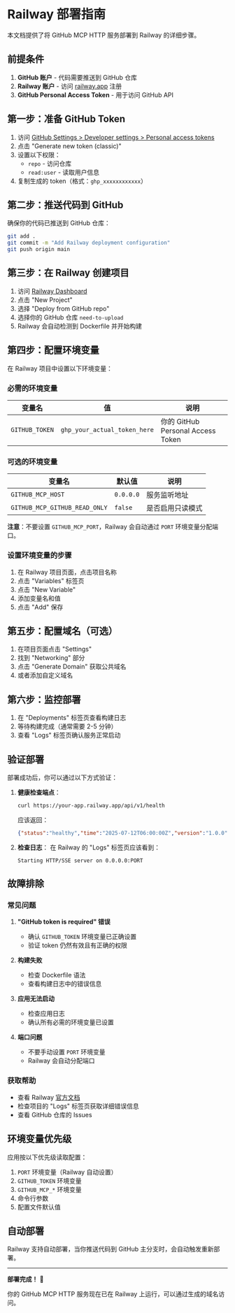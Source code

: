 # Railway 部署指南

本文档提供了将 GitHub MCP HTTP 服务部署到 Railway 的详细步骤。

## 前提条件

1. **GitHub 账户** - 代码需要推送到 GitHub 仓库
2. **Railway 账户** - 访问 [railway.app](https://railway.app) 注册
3. **GitHub Personal Access Token** - 用于访问 GitHub API

## 第一步：准备 GitHub Token

1. 访问 [GitHub Settings > Developer settings > Personal access tokens](https://github.com/settings/tokens)
2. 点击 "Generate new token (classic)"
3. 设置以下权限：
   - `repo` - 访问仓库
   - `read:user` - 读取用户信息
4. 复制生成的 token（格式：`ghp_xxxxxxxxxxxx`）

## 第二步：推送代码到 GitHub

确保你的代码已推送到 GitHub 仓库：

```bash
git add .
git commit -m "Add Railway deployment configuration"
git push origin main
```

## 第三步：在 Railway 创建项目

1. 访问 [Railway Dashboard](https://railway.app/dashboard)
2. 点击 "New Project"
3. 选择 "Deploy from GitHub repo"
4. 选择你的 GitHub 仓库 `need-to-upload`
5. Railway 会自动检测到 Dockerfile 并开始构建

## 第四步：配置环境变量

在 Railway 项目中设置以下环境变量：

### 必需的环境变量

| 变量名 | 值 | 说明 |
|--------|------|------|
| `GITHUB_TOKEN` | `ghp_your_actual_token_here` | 你的 GitHub Personal Access Token |

### 可选的环境变量

| 变量名 | 默认值 | 说明 |
|--------|--------|------|
| `GITHUB_MCP_HOST` | `0.0.0.0` | 服务监听地址 |
| `GITHUB_MCP_GITHUB_READ_ONLY` | `false` | 是否启用只读模式 |

**注意**：不要设置 `GITHUB_MCP_PORT`，Railway 会自动通过 `PORT` 环境变量分配端口。

### 设置环境变量的步骤

1. 在 Railway 项目页面，点击项目名称
2. 点击 "Variables" 标签页
3. 点击 "New Variable"
4. 添加变量名和值
5. 点击 "Add" 保存

## 第五步：配置域名（可选）

1. 在项目页面点击 "Settings"
2. 找到 "Networking" 部分
3. 点击 "Generate Domain" 获取公共域名
4. 或者添加自定义域名

## 第六步：监控部署

1. 在 "Deployments" 标签页查看构建日志
2. 等待构建完成（通常需要 2-5 分钟）
3. 查看 "Logs" 标签页确认服务正常启动

## 验证部署

部署成功后，你可以通过以下方式验证：

1. **健康检查端点**：
   ```bash
   curl https://your-app.railway.app/api/v1/health
   ```
   
   应该返回：
   ```json
   {"status":"healthy","time":"2025-07-12T06:00:00Z","version":"1.0.0"}
   ```

2. **检查日志**：
   在 Railway 的 "Logs" 标签页应该看到：
   ```
   Starting HTTP/SSE server on 0.0.0.0:PORT
   ```

## 故障排除

### 常见问题

1. **"GitHub token is required" 错误**
   - 确认 `GITHUB_TOKEN` 环境变量已正确设置
   - 验证 token 仍然有效且有正确的权限

2. **构建失败**
   - 检查 Dockerfile 语法
   - 查看构建日志中的错误信息

3. **应用无法启动**
   - 检查应用日志
   - 确认所有必需的环境变量已设置

4. **端口问题**
   - 不要手动设置 `PORT` 环境变量
   - Railway 会自动分配端口

### 获取帮助

- 查看 Railway [官方文档](https://docs.railway.app/)
- 检查项目的 "Logs" 标签页获取详细错误信息
- 查看 GitHub 仓库的 Issues

## 环境变量优先级

应用按以下优先级读取配置：

1. `PORT` 环境变量（Railway 自动设置）
2. `GITHUB_TOKEN` 环境变量
3. `GITHUB_MCP_*` 环境变量
4. 命令行参数
5. 配置文件默认值

## 自动部署

Railway 支持自动部署，当你推送代码到 GitHub 主分支时，会自动触发重新部署。

---

**部署完成！** 🚀

你的 GitHub MCP HTTP 服务现在已在 Railway 上运行，可以通过生成的域名访问。